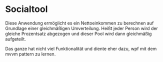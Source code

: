 # Socialtool

Diese Anwendung ermöglicht es ein Nettoeinkommen zu berechnen auf Grundlage einer gleichmäßigen Umverteilung. Heißt jeder Person wird der gleiche Prozentsatz abgezogen und dieser Pool wird dann gleichmäßig aufgeteilt.

Das ganze hat nicht viel Funktionalität und diente eher dazu, wpf mit dem mvvm pattern zu lernen.
